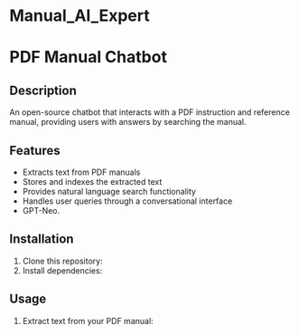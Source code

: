 # Manual_AI_Expert
# PDF Manual Chatbot

## Description
An open-source chatbot that interacts with a PDF instruction and reference manual, providing users with answers by searching the manual.

## Features
- Extracts text from PDF manuals
- Stores and indexes the extracted text
- Provides natural language search functionality
- Handles user queries through a conversational interface
- GPT-Neo.

## Installation
1. Clone this repository:
2. Install dependencies:

## Usage
1. Extract text from your PDF manual:


